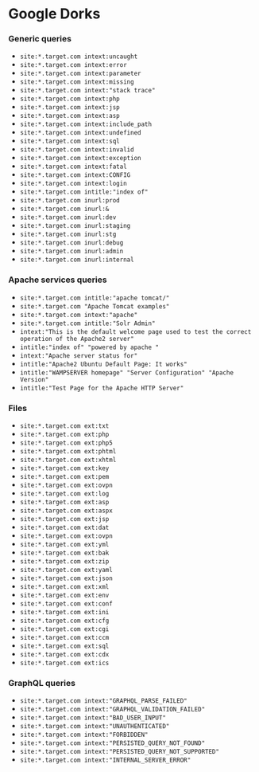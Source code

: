 # Google Dorks


### Generic queries

- `site:*.target.com intext:uncaught`
- `site:*.target.com intext:error`
- `site:*.target.com intext:parameter`
- `site:*.target.com intext:missing`
- `site:*.target.com intext:"stack trace"`
- `site:*.target.com intext:php`
- `site:*.target.com intext:jsp`
- `site:*.target.com intext:asp`
- `site:*.target.com intext:include_path`
- `site:*.target.com intext:undefined`
- `site:*.target.com intext:sql`
- `site:*.target.com intext:invalid`
- `site:*.target.com intext:exception`
- `site:*.target.com intext:fatal`
- `site:*.target.com intext:CONFIG`
- `site:*.target.com intext:login`
- `site:*.target.com intitle:"index of"`
- `site:*.target.com inurl:prod`
- `site:*.target.com inurl:&`
- `site:*.target.com inurl:dev`
- `site:*.target.com inurl:staging`
- `site:*.target.com inurl:stg`
- `site:*.target.com inurl:debug`
- `site:*.target.com inurl:admin`
- `site:*.target.com inurl:internal`

### Apache services queries

- `site:*.target.com intitle:"apache tomcat/"`
- `site:*.target.com "Apache Tomcat examples"`
- `site:*.target.com intext:"apache"`
- `site:*.target.com intitle:"Solr Admin"`
- `intext:"This is the default welcome page used to test the correct operation of the Apache2 server"`
- `intitle:"index of" "powered by apache "`
- `intext:"Apache server status for"`
- `intitle:"Apache2 Ubuntu Default Page: It works"`
- `intitle:"WAMPSERVER homepage" "Server Configuration" "Apache Version"`
- `intitle:"Test Page for the Apache HTTP Server"`

### Files

- `site:*.target.com ext:txt`
- `site:*.target.com ext:php`
- `site:*.target.com ext:php5`
- `site:*.target.com ext:phtml`
- `site:*.target.com ext:xhtml`
- `site:*.target.com ext:key`
- `site:*.target.com ext:pem`
- `site:*.target.com ext:ovpn`
- `site:*.target.com ext:log`
- `site:*.target.com ext:asp`
- `site:*.target.com ext:aspx`
- `site:*.target.com ext:jsp`
- `site:*.target.com ext:dat`
- `site:*.target.com ext:ovpn`
- `site:*.target.com ext:yml`
- `site:*.target.com ext:bak`
- `site:*.target.com ext:zip`
- `site:*.target.com ext:yaml`
- `site:*.target.com ext:json`
- `site:*.target.com ext:xml`
- `site:*.target.com ext:env`
- `site:*.target.com ext:conf`
- `site:*.target.com ext:ini`
- `site:*.target.com ext:cfg`
- `site:*.target.com ext:cgi`
- `site:*.target.com ext:ccm`
- `site:*.target.com ext:sql`
- `site:*.target.com ext:cdx`
- `site:*.target.com ext:ics`

### GraphQL queries

- `site:*.target.com intext:"GRAPHQL_PARSE_FAILED"`
- `site:*.target.com intext:"GRAPHQL_VALIDATION_FAILED"`
- `site:*.target.com intext:"BAD_USER_INPUT"`
- `site:*.target.com intext:"UNAUTHENTICATED"`
- `site:*.target.com intext:"FORBIDDEN"`
- `site:*.target.com intext:"PERSISTED_QUERY_NOT_FOUND"`
- `site:*.target.com intext:"PERSISTED_QUERY_NOT_SUPPORTED"`
- `site:*.target.com intext:"INTERNAL_SERVER_ERROR"`
